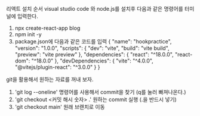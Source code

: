리액트 설치 순서 
visual studio code 와 node.js를 설치후 다음과 같은 명령어를 터미널에 입력한다.

1. npx create-react-app blog
2. npm init -y
3. package.json에 다음과 같은 코드를 입력
    {
  "name": "hookpractice",
  "version": "1.0.0",
  "scripts": {
    "dev": "vite",
    "build": "vite build",
    "preview": "vite preview"
  },
  "dependencies": {
    "react": "^18.0.0",
    "react-dom": "^18.0.0"
  },
  "devDependencies": {
    "vite": "^4.0.0",
    "@vitejs/plugin-react": "^3.0.0"
  }
}


git을 활용해서 원하는 자료를 꺼내 보자.

1. 'git log --oneline' 명령어를 사용해서 commit을 찾기 (q를 눌러 빠져나온다.)
2. 'git checkout <커밋 해시 숫자> .' 원하는 commit 실행 (.을 반드시 넣기)
3. 'git checkout main' 원래 브랜치로 이동

